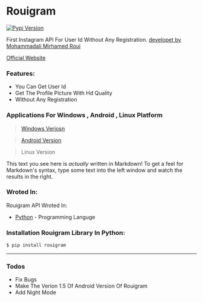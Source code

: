 # Rouigram

[![Pypi Version](https://d25lcipzij17d.cloudfront.net/badge.svg?id=py&type=6&v=2.1.3&x2=0)](https://pypi.org/project/rouigram/)

First Instagram API For User Id Without Any Registration. [developet by Mohammadali Mirhamed Roui]("https://www.mirhamedrooy.ir")

[Official Website]("https://www.mirhamedrooy.ir/rouigram")

### Features:
  - You Can Get User Id 
  - Get The Profile Picture With Hd Quality 
  - Without Any Registration

### Applications For Windows , Android , Linux Platform
> [Windows Veriosn]("setup.exe")

> [Android Version]("app-debug.apk")

> Linux Version

This text you see here is *actually* written in Markdown! To get a feel for Markdown's syntax, type some text into the left window and watch the results in the right.

### Wroted In:

Rouigram API Wroted In:

* [Python]("python.org") - Programming Languge

### Installation Rouigram Library In Python:

```sh
$ pip install rouigram
```
---
### Todos

 - Fix Bugs
 - Make The Verion 1.5 Of Android Version Of Rouigram
 - Add Night Mode
 

